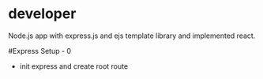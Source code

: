 # developer

Node.js app with express.js and ejs template library and implemented react.

#Express Setup - 0

- init express and create root route
